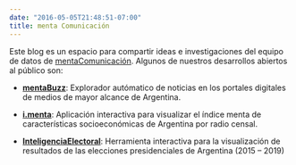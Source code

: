 ```yaml
---
date: "2016-05-05T21:48:51-07:00"
title: menta Comunicación
---
```


Este blog es un espacio para compartir ideas e investigaciones del equipo de datos de [mentaComunicación](http://mentacomunicacion.com.ar/bigdata/). Algunos de nuestros desarrollos abiertos al público son:

* [**mentaBuzz**](http://buzz.mentacomunicacion.com.ar/):  Explorador autómatico de noticias en los portales digitales de medios de mayor alcance de Argentina.

* [**i.menta**](http://socioeconomico.mentacomunicacion.com.ar/): Aplicación interactiva para visualizar el índice menta de características socioeconómicas de Argentina por radio censal.

* [**InteligenciaElectoral**](http://mentacomunicacion.com.ar/inteligencia-electoral/): Herramienta interactiva para la visualización de resultados de las elecciones presidenciales de Argentina (2015 – 2019)

